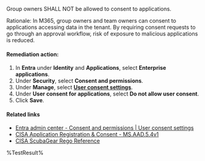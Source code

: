 Group owners SHALL NOT be allowed to consent to applications.

Rationale: In M365, group owners and team owners can consent to applications accessing data in the tenant. By requiring consent requests to go through an approval workflow, risk of exposure to malicious applications is reduced.

#### Remediation action:

1. In **Entra** under **Identity** and **Applications**, select **Enterprise applications**.
2. Under **Security**, select **Consent and permissions**.
3. Under **Manage**, select **[User consent settings](https://entra.microsoft.com/#view/Microsoft_AAD_IAM/ConsentPoliciesMenuBlade/~/UserSettings)**.
4. Under **User consent for applications**, select **Do not allow user consent**.
5. Click **Save**.

#### Related links

* [Entra admin center - Consent and permissions | User consent settings](https://entra.microsoft.com/#view/Microsoft_AAD_IAM/ConsentPoliciesMenuBlade/~/UserSettings)
* [CISA Application Registration & Consent - MS.AAD.5.4v1](https://github.com/cisagov/ScubaGear/blob/main/PowerShell/ScubaGear/baselines/aad.md#msaad54v1)
* [CISA ScubaGear Rego Reference](https://github.com/cisagov/ScubaGear/blob/main/PowerShell/ScubaGear/Rego/AADConfig.rego#L665)

<!--- Results --->
%TestResult%
